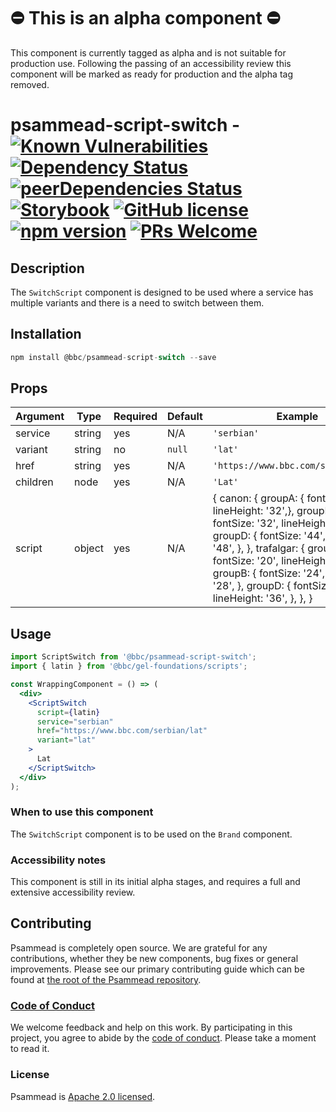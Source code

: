 # ⛔️ This is an alpha component ⛔️

This component is currently tagged as alpha and is not suitable for production use. Following the passing of an accessibility review this component will be marked as ready for production and the alpha tag removed.

# psammead-script-switch - [![Known Vulnerabilities](https://snyk.io/test/github/bbc/psammead/badge.svg?targetFile=packages%2Fcomponents%2Fpsammead-script-switch%2Fpackage.json)](https://snyk.io/test/github/bbc/psammead?targetFile=packages%2Fcomponents%2Fpsammead-script-switch%2Fpackage.json) [![Dependency Status](https://david-dm.org/bbc/psammead.svg?path=packages/components/psammead-script-switch)](https://david-dm.org/bbc/psammead?path=packages/components/psammead-script-switch) [![peerDependencies Status](https://david-dm.org/bbc/psammead/peer-status.svg?path=packages/components/psammead-script-switch)](https://david-dm.org/bbc/psammead?path=packages/components/psammead-script-switch&type=peer) [![Storybook](https://raw.githubusercontent.com/storybooks/brand/master/badge/badge-storybook.svg?sanitize=true)](https://bbc.github.io/psammead/?path=/story/script-switch--containing-image) [![GitHub license](https://img.shields.io/badge/license-Apache%202.0-blue.svg)](https://github.com/bbc/psammead/blob/latest/LICENSE) [![npm version](https://img.shields.io/npm/v/@bbc/psammead-script-switch.svg)](https://www.npmjs.com/package/@bbc/psammead-script-switch) [![PRs Welcome](https://img.shields.io/badge/PRs-welcome-brightgreen.svg)](https://github.com/bbc/psammead/blob/latest/CONTRIBUTING.md)

## Description

The `SwitchScript` component is designed to be used where a service has multiple variants and there is a need to switch between them.

## Installation

```jsx
npm install @bbc/psammead-script-switch --save
```

## Props

<!-- prettier-ignore -->
| Argument  | Type | Required | Default | Example |
| --------- | ---- | -------- | ------- | ------- |
| service | string | yes | N/A | `'serbian'` |
| variant | string | no | `null` | `'lat'` |
| href | string | yes | N/A | `'https://www.bbc.com/serbian/lat'` |
| children | node | yes | N/A | `'Lat'` |
| script | object | yes | N/A | { canon: { groupA: { fontSize: '28', lineHeight: '32',}, groupB: { fontSize: '32', lineHeight: '36', }, groupD: { fontSize: '44', lineHeight: '48', }, }, trafalgar: { groupA: { fontSize: '20', lineHeight: '24', }, groupB: { fontSize: '24', lineHeight: '28', }, groupD: { fontSize: '32', lineHeight: '36', }, }, } |

## Usage

```jsx
import ScriptSwitch from '@bbc/psammead-script-switch';
import { latin } from '@bbc/gel-foundations/scripts';

const WrappingComponent = () => (
  <div>
    <ScriptSwitch
      script={latin}
      service="serbian"
      href="https://www.bbc.com/serbian/lat"
      variant="lat"
    >
      Lat
    </ScriptSwitch>
  </div>
);
```

### When to use this component

The `SwitchScript` component is to be used on the `Brand` component.

### Accessibility notes

This component is still in its initial alpha stages, and requires a full and extensive accessibility review.

## Contributing

Psammead is completely open source. We are grateful for any contributions, whether they be new components, bug fixes or general improvements. Please see our primary contributing guide which can be found at [the root of the Psammead repository](https://github.com/bbc/psammead/blob/latest/CONTRIBUTING.md).

### [Code of Conduct](https://github.com/bbc/psammead/blob/latest/CODE_OF_CONDUCT.md)

We welcome feedback and help on this work. By participating in this project, you agree to abide by the [code of conduct](https://github.com/bbc/psammead/blob/latest/CODE_OF_CONDUCT.md). Please take a moment to read it.

### License

Psammead is [Apache 2.0 licensed](https://github.com/bbc/psammead/blob/latest/LICENSE).
